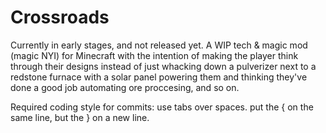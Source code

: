 # Crossroads
Currently in early stages, and not released yet. 
A WIP tech & magic mod (magic NYI) for Minecraft with the intention of making the player think through their designs instead of just whacking down a pulverizer next to a redstone furnace with a solar panel powering them and thinking they've done a good job automating ore proccesing, and so on.




Required coding style for commits:
use tabs over spaces.
put the { on the same line, but the } on a new line.
